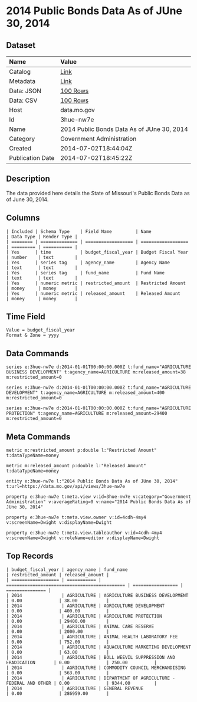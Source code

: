 # 2014 Public Bonds Data As of JUne 30, 2014

## Dataset

| Name | Value |
| :--- | :---- |
| Catalog | [Link](https://catalog.data.gov/dataset/2014-public-bonds-data-as-of-june-30-2014-5b02b) |
| Metadata | [Link](https://data.mo.gov/api/views/3hue-nw7e) |
| Data: JSON | [100 Rows](https://data.mo.gov/api/views/3hue-nw7e/rows.json?max_rows=100) |
| Data: CSV | [100 Rows](https://data.mo.gov/api/views/3hue-nw7e/rows.csv?max_rows=100) |
| Host | data.mo.gov |
| Id | 3hue-nw7e |
| Name | 2014 Public Bonds Data As of JUne 30, 2014 |
| Category | Government Administration |
| Created | 2014-07-02T18:44:04Z |
| Publication Date | 2014-07-02T18:45:22Z |

## Description

The data provided here details the State of Missouri's Public Bonds Data as of June 30, 2014.

## Columns

```ls
| Included | Schema Type    | Field Name         | Name               | Data Type | Render Type |
| ======== | ============== | ================== | ================== | ========= | =========== |
| Yes      | time           | budget_fiscal_year | Budget Fiscal Year | number    | text        |
| Yes      | series tag     | agency_name        | Agency Name        | text      | text        |
| Yes      | series tag     | fund_name          | Fund Name          | text      | text        |
| Yes      | numeric metric | restricted_amount  | Restricted Amount  | money     | money       |
| Yes      | numeric metric | released_amount    | Released Amount    | money     | money       |
```

## Time Field

```ls
Value = budget_fiscal_year
Format & Zone = yyyy
```

## Data Commands

```ls
series e:3hue-nw7e d:2014-01-01T00:00:00.000Z t:fund_name="AGRICULTURE BUSINESS DEVELOPMENT" t:agency_name=AGRICULTURE m:released_amount=38 m:restricted_amount=0

series e:3hue-nw7e d:2014-01-01T00:00:00.000Z t:fund_name="AGRICULTURE DEVELOPMENT" t:agency_name=AGRICULTURE m:released_amount=400 m:restricted_amount=0

series e:3hue-nw7e d:2014-01-01T00:00:00.000Z t:fund_name="AGRICULTURE PROTECTION" t:agency_name=AGRICULTURE m:released_amount=29400 m:restricted_amount=0
```

## Meta Commands

```ls
metric m:restricted_amount p:double l:"Restricted Amount" t:dataTypeName=money

metric m:released_amount p:double l:"Released Amount" t:dataTypeName=money

entity e:3hue-nw7e l:"2014 Public Bonds Data As of JUne 30, 2014" t:url=https://data.mo.gov/api/views/3hue-nw7e

property e:3hue-nw7e t:meta.view v:id=3hue-nw7e v:category="Government Administration" v:averageRating=0 v:name="2014 Public Bonds Data As of JUne 30, 2014"

property e:3hue-nw7e t:meta.view.owner v:id=4cdh-4my4 v:screenName=Dwight v:displayName=Dwight

property e:3hue-nw7e t:meta.view.tableauthor v:id=4cdh-4my4 v:screenName=Dwight v:roleName=editor v:displayName=Dwight
```

## Top Records

```ls
| budget_fiscal_year | agency_name | fund_name                                     | restricted_amount | released_amount | 
| ================== | =========== | ============================================= | ================= | =============== | 
| 2014               | AGRICULTURE | AGRICULTURE BUSINESS DEVELOPMENT              | 0.00              | 38.00           | 
| 2014               | AGRICULTURE | AGRICULTURE DEVELOPMENT                       | 0.00              | 400.00          | 
| 2014               | AGRICULTURE | AGRICULTURE PROTECTION                        | 0.00              | 29400.00        | 
| 2014               | AGRICULTURE | ANIMAL CARE RESERVE                           | 0.00              | 2000.00         | 
| 2014               | AGRICULTURE | ANIMAL HEALTH LABORATORY FEE                  | 0.00              | 752.00          | 
| 2014               | AGRICULTURE | AQUACULTURE MARKETING DEVELOPMENT             | 0.00              | 63.00           | 
| 2014               | AGRICULTURE | BOLL WEEVIL SUPPRESSION AND ERADICATION       | 0.00              | 250.00          | 
| 2014               | AGRICULTURE | COMMODITY COUNCIL MERCHANDISING               | 0.00              | 563.00          | 
| 2014               | AGRICULTURE | DEPARTMENT OF AGRICULTURE - FEDERAL AND OTHER | 0.00              | 9344.00         | 
| 2014               | AGRICULTURE | GENERAL REVENUE                               | 0.00              | 286959.00       | 
```